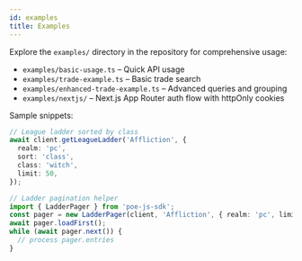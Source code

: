 ```yaml
---
id: examples
title: Examples
---
```


Explore the `examples/` directory in the repository for comprehensive usage:

- `examples/basic-usage.ts` – Quick API usage
- `examples/trade-example.ts` – Basic trade search
- `examples/enhanced-trade-example.ts` – Advanced queries and grouping
- `examples/nextjs/` – Next.js App Router auth flow with httpOnly cookies

Sample snippets:

```ts
// League ladder sorted by class
await client.getLeagueLadder('Affliction', {
  realm: 'pc',
  sort: 'class',
  class: 'witch',
  limit: 50,
});

// Ladder pagination helper
import { LadderPager } from 'poe-js-sdk';
const pager = new LadderPager(client, 'Affliction', { realm: 'pc', limit: 200 });
await pager.loadFirst();
while (await pager.next()) {
  // process pager.entries
}
```

